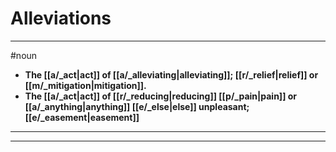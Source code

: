# Alleviations
---
#noun
- **The [[a/_act|act]] of [[a/_alleviating|alleviating]]; [[r/_relief|relief]] or [[m/_mitigation|mitigation]].**
- **The [[a/_act|act]] of [[r/_reducing|reducing]] [[p/_pain|pain]] or [[a/_anything|anything]] [[e/_else|else]] unpleasant; [[e/_easement|easement]]**
---
---
